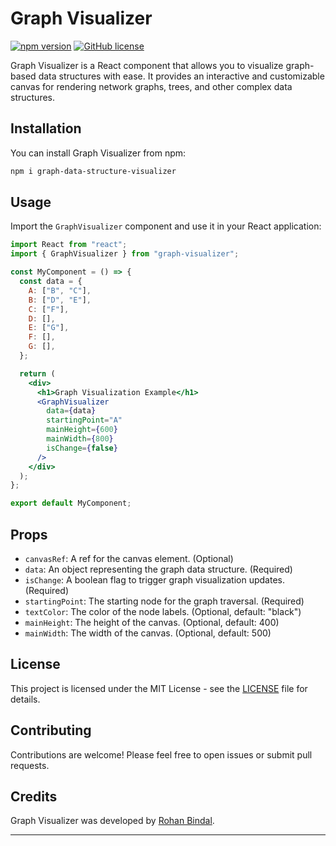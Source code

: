 # Graph Visualizer

[![npm version](https://badge.fury.io/js/graph-visualizer.svg)](https://badge.fury.io/js/graph-visualizer)
[![GitHub license](https://img.shields.io/badge/license-MIT-blue.svg)](https://github.com/Rohan9900/graph-datastructure-visualizer/LICENSE)

Graph Visualizer is a React component that allows you to visualize graph-based data structures with ease. It provides an interactive and customizable canvas for rendering network graphs, trees, and other complex data structures.

## Installation

You can install Graph Visualizer from npm:

```bash
npm i graph-data-structure-visualizer
```

## Usage

Import the `GraphVisualizer` component and use it in your React application:

```jsx
import React from "react";
import { GraphVisualizer } from "graph-visualizer";

const MyComponent = () => {
  const data = {
    A: ["B", "C"],
    B: ["D", "E"],
    C: ["F"],
    D: [],
    E: ["G"],
    F: [],
    G: [],
  };

  return (
    <div>
      <h1>Graph Visualization Example</h1>
      <GraphVisualizer
        data={data}
        startingPoint="A"
        mainHeight={600}
        mainWidth={800}
        isChange={false}
      />
    </div>
  );
};

export default MyComponent;
```

## Props

- `canvasRef`: A ref for the canvas element. (Optional)
- `data`: An object representing the graph data structure. (Required)
- `isChange`: A boolean flag to trigger graph visualization updates. (Required)
- `startingPoint`: The starting node for the graph traversal. (Required)
- `textColor`: The color of the node labels. (Optional, default: "black")
- `mainHeight`: The height of the canvas. (Optional, default: 400)
- `mainWidth`: The width of the canvas. (Optional, default: 500)

## License

This project is licensed under the MIT License - see the [LICENSE](https://github.com/Rohan9900/graph-datastructure-visualizer/LICENSE) file for details.

## Contributing

Contributions are welcome! Please feel free to open issues or submit pull requests.

## Credits

Graph Visualizer was developed by [Rohan Bindal](https://github.com/Rohan9900).

---
